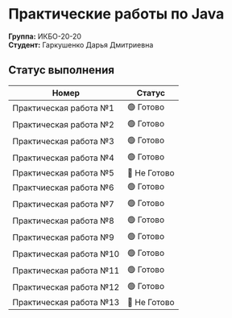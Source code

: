 # Практические работы по Java 
**Группа:** ИКБО-20-20 <br>
**Студент:** Гаркушенко Дарья Дмитриевна
 
**Статус выполнения**
---
Номер          |  Статус
-----------------------------|----------------------
Практическая работа №1   | 🟢 Готово
Практическая работа №2   | 🟢 Готово
Практическая работа №3   | 🟢 Готово
Практическая работа №4   | 🟢 Готово
Практическая работа №5   | 🔴 Не Готово
Практчиеская работа №6   | 🟢 Готово
Практическая работа №7   | 🟢 Готово
Практическая работа №8   | 🟢 Готово
Практическая работа №9   | 🟢 Готово
Практическая работа №10  | 🟢 Готово
Практическая работа №11  | 🟢 Готово
Практическая работа №12  | 🟢 Готово
Практическая работа №13  | 🔴 Не Готово
